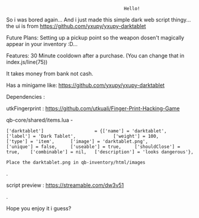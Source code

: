                                                 Hello!

So i was bored again... And i just made this simple dark web script thingy...
the ui is from https://github.com/yxupy/yxupy-darktablet


Future Plans: Setting up a pickup point so the weapon dosen't magically appear in your inventory :D...

Features: 30 Minute cooldown after a purchase. (You can change that in index.js/line(75))
          
  It takes money from bank not cash.
          
   Has a minigame like: https://github.com/yxupy/yxupy-darktablet


Dependencies :

utkFingerprint : https://github.com/utkuali/Finger-Print-Hacking-Game


qb-core/shared/items.lua - 
```
['darktablet'] 			 	     = {['name'] = 'darktablet', 			  		['label'] = 'Dark Tablet', 			    ['weight'] = 100, 	    ['type'] = 'item', 		['image'] = 'darktablet.png', 		    ['unique'] = false, 	['useable'] = true, 	['shouldClose'] = true,    ['combinable'] = nil,   ['description'] = 'looks dangerous'},

```

```
Place the darktablet.png in qb-inventory/html/images
```
.

script preview : https://streamable.com/dw3v51

.

Hope you enjoy it i guess?
